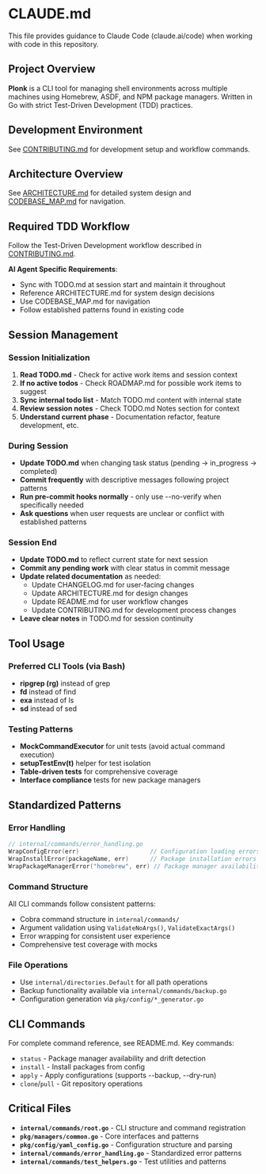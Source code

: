 # CLAUDE.md

This file provides guidance to Claude Code (claude.ai/code) when working with code in this repository.

## Project Overview

**Plonk** is a CLI tool for managing shell environments across multiple machines using Homebrew, ASDF, and NPM package managers. Written in Go with strict Test-Driven Development (TDD) practices.

## Development Environment

See [CONTRIBUTING.md](CONTRIBUTING.md) for development setup and workflow commands.

## Architecture Overview

See [ARCHITECTURE.md](ARCHITECTURE.md) for detailed system design and [CODEBASE_MAP.md](CODEBASE_MAP.md) for navigation.

## Required TDD Workflow

Follow the Test-Driven Development workflow described in [CONTRIBUTING.md](CONTRIBUTING.md).

**AI Agent Specific Requirements**:
- Sync with TODO.md at session start and maintain it throughout
- Reference ARCHITECTURE.md for system design decisions
- Use CODEBASE_MAP.md for navigation
- Follow established patterns found in existing code

## Session Management

### Session Initialization
1. **Read TODO.md** - Check for active work items and session context
2. **If no active todos** - Check ROADMAP.md for possible work items to suggest
3. **Sync internal todo list** - Match TODO.md content with internal state
4. **Review session notes** - Check TODO.md Notes section for context
5. **Understand current phase** - Documentation refactor, feature development, etc.

### During Session
- **Update TODO.md** when changing task status (pending → in_progress → completed)
- **Commit frequently** with descriptive messages following project patterns
- **Run pre-commit hooks normally** - only use --no-verify when specifically needed
- **Ask questions** when user requests are unclear or conflict with established patterns

### Session End
- **Update TODO.md** to reflect current state for next session
- **Commit any pending work** with clear status in commit message
- **Update related documentation** as needed:
  - Update CHANGELOG.md for user-facing changes
  - Update ARCHITECTURE.md for design changes
  - Update README.md for user workflow changes
  - Update CONTRIBUTING.md for development process changes
- **Leave clear notes** in TODO.md for session continuity

## Tool Usage

### Preferred CLI Tools (via Bash)
- **ripgrep (rg)** instead of grep
- **fd** instead of find  
- **exa** instead of ls
- **sd** instead of sed

### Testing Patterns
- **MockCommandExecutor** for unit tests (avoid actual command execution)
- **setupTestEnv(t)** helper for test isolation
- **Table-driven tests** for comprehensive coverage
- **Interface compliance** tests for new package managers

## Standardized Patterns

### Error Handling
```go
// internal/commands/error_handling.go
WrapConfigError(err)                    // Configuration loading errors
WrapInstallError(packageName, err)      // Package installation errors
WrapPackageManagerError("homebrew", err) // Package manager availability errors
```

### Command Structure
All CLI commands follow consistent patterns:
- Cobra command structure in `internal/commands/`
- Argument validation using `ValidateNoArgs()`, `ValidateExactArgs()`
- Error wrapping for consistent user experience
- Comprehensive test coverage with mocks

### File Operations
- Use `internal/directories.Default` for all path operations
- Backup functionality available via `internal/commands/backup.go`
- Configuration generation via `pkg/config/*_generator.go`

## CLI Commands

For complete command reference, see README.md. Key commands:
- `status` - Package manager availability and drift detection
- `install` - Install packages from config  
- `apply` - Apply configurations (supports --backup, --dry-run)
- `clone`/`pull` - Git repository operations

## Critical Files

- **`internal/commands/root.go`** - CLI structure and command registration
- **`pkg/managers/common.go`** - Core interfaces and patterns
- **`pkg/config/yaml_config.go`** - Configuration structure and parsing
- **`internal/commands/error_handling.go`** - Standardized error patterns
- **`internal/commands/test_helpers.go`** - Test utilities and patterns